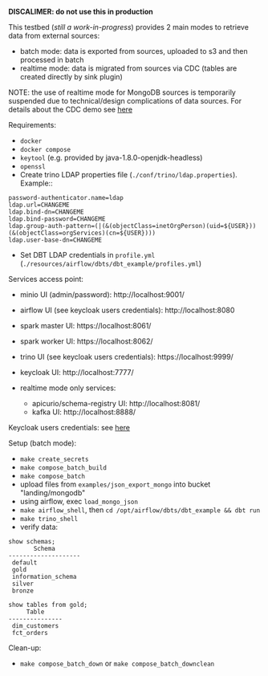 
**DISCALIMER: do not use this in production**

This testbed (*still a work-in-progress*) provides 2 main modes to retrieve data from external sources:

- batch mode: data is exported from sources, uploaded to s3 and then processed in batch
- realtime mode: data is migrated from sources via CDC (tables are created directly by sink plugin)

NOTE: the use of realtime mode for MongoDB sources is temporarily suspended due to technical/design complications of data sources. For details about the CDC demo see [here](docs/CDC.md)


Requirements:
- `docker`
- `docker compose`
- `keytool` (e.g. provided by java-1.8.0-openjdk-headless)
- `openssl`
- Create trino LDAP properties file (`./conf/trino/ldap.properties`). Example::
```
password-authenticator.name=ldap
ldap.url=CHANGEME
ldap.bind-dn=CHANGEME
ldap.bind-password=CHANGEME
ldap.group-auth-pattern=(|(&(objectClass=inetOrgPerson)(uid=${USER}))(&(objectClass=orgServices)(cn=${USER})))
ldap.user-base-dn=CHANGEME
```
- Set DBT LDAP credentials in `profile.yml` (`./resources/airflow/dbts/dbt_example/profiles.yml`)


Services access point:
- minio UI (admin/password): http://localhost:9001/
- airflow UI (see keycloak users credentials): http://localhost:8080
- spark master UI: https://localhost:8061/
- spark worker UI: https://localhost:8062/
- trino UI (see keycloak users credentials): https://localhost:9999/
- keycloak UI: http://localhost:7777/

- realtime mode only services:
    - apicurio/schema-registry UI: http://localhost:8081/
    - kafka UI: http://localhost:8888/


Keycloak users credentials: see [here](.env##keycloak-users)


Setup (batch mode):
- `make create_secrets`
- `make compose_batch_build`
- `make compose_batch`
- upload files from `examples/json_export_mongo` into bucket "landing/mongodb"
- using airflow, exec `load_mongo_json`
- `make airflow_shell`, then `cd /opt/airflow/dbts/dbt_example && dbt run`
- `make trino_shell`
- verify data:
```
show schemas;
       Schema
--------------------
 default
 gold
 information_schema
 silver
 bronze

show tables from gold;
     Table
---------------
 dim_customers
 fct_orders
```

Clean-up:

- `make compose_batch_down` or `make compose_batch_downclean`
